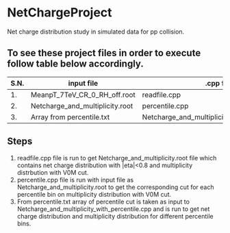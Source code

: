 # NetChargeProject
Net charge distribution study in simulated data for pp collision.

## To see these project files in order to execute follow table below accordingly.


 | S.N.| input file | .cpp file | output file |
 | --- | ----- | ---- | ------ |
 | 1.|MeanpT_7TeV_CR_0_RH_off.root | readfile.cpp | Netcharge_and_multiplicity.root|
 | 2.|Netcharge_and_multiplicity.root | percentile.cpp | percentile.txt |
 | 3.|Array from percentile.txt | Netcharge_and_multiplicity_with_percentile.cpp | Netcharge_and_multiplicity_with_percentile.root |

## Steps
1. readfile.cpp file is run to get Netcharge_and_multiplicity.root file which contains net charge distribution with |eta|<0.8 and multiplicity distrbution with V0M cut.
2. percentile.cpp file is run with input file as Netcharge_and_multiplicity.root to get the corresponding cut for each percentile bin on multiplicity distribution with V0M cut.
3. From percentile.txt array of percentile cut is taken as input to Netcharge_and_multiplicity_with_percentile.cpp and is run to get net charge distribution and multiplicity distribution for different percentile bins.
